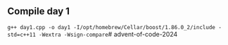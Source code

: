 ## Compile day 1
`g++ day1.cpp -o day1 -I/opt/homebrew/Cellar/boost/1.86.0_2/include -std=c++11 -Wextra -Wsign-compare`# advent-of-code-2024

